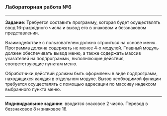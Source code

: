 ### Лабораторная работа №6

---

**Задание**: Требуется составить программу, которая будет осуществлять ввод 16-разрядного числа
и вывод его в знаковом и беззнаковом представлении. 

Взаимодействие с пользователем должно строиться на основе меню. Программа должна содержать не
менее 4-х модулей. Главный модуль должен обеспечивать вывод меню, а также
содержать массив указателей на подпрограммы, выполняющие действия,
соответствующие пунктам меню. 

Обработчики действий должны быть оформлены в
виде подпрограмм, находящихся каждая в отдельном модуле. Вызов необходимой
функции требуется осуществлять с помощью адресации по массиву индексом
выбранного пункта меню.

---

**Индивидуальное задание**: вводится знаковое 2 число. Перевод в беззнаковое 8 и знаковое 16.
